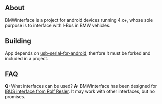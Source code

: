 ## About
BMWinterface is a project for android devices running 4.x+, whose sole purpose is to interface with I-Bus in BMW vehicles.

## Building
App depends on [usb-serial-for-android](https://github.com/mik3y/usb-serial-for-android), therfore it must be forked and included in a project.

## FAQ
**Q:** What interfaces can be used?
**A:** BMWinterface has been designed for [IBUS interface from Rolf Resler](http://www.reslers.de/IBUS/). It may work with other interfaces, but no promises. 
